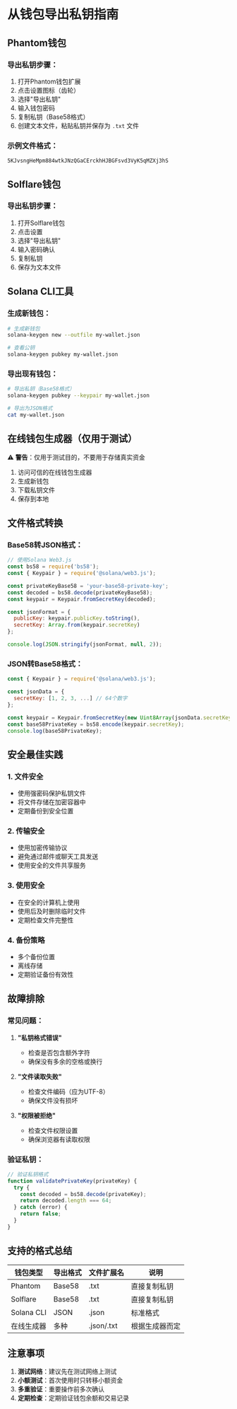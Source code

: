 # 从钱包导出私钥指南

## Phantom钱包

### 导出私钥步骤：
1. 打开Phantom钱包扩展
2. 点击设置图标（齿轮）
3. 选择"导出私钥"
4. 输入钱包密码
5. 复制私钥（Base58格式）
6. 创建文本文件，粘贴私钥并保存为 `.txt` 文件

### 示例文件格式：
```
5KJvsngHeMpm884wtkJNzQGaCErckhHJBGFsvd3VyK5qMZXj3hS
```

## Solflare钱包

### 导出私钥步骤：
1. 打开Solflare钱包
2. 点击设置
3. 选择"导出私钥"
4. 输入密码确认
5. 复制私钥
6. 保存为文本文件

## Solana CLI工具

### 生成新钱包：
```bash
# 生成新钱包
solana-keygen new --outfile my-wallet.json

# 查看公钥
solana-keygen pubkey my-wallet.json
```

### 导出现有钱包：
```bash
# 导出私钥（Base58格式）
solana-keygen pubkey --keypair my-wallet.json

# 导出为JSON格式
cat my-wallet.json
```

## 在线钱包生成器（仅用于测试）

⚠️ **警告**：仅用于测试目的，不要用于存储真实资金

1. 访问可信的在线钱包生成器
2. 生成新钱包
3. 下载私钥文件
4. 保存到本地

## 文件格式转换

### Base58转JSON格式：
```javascript
// 使用Solana Web3.js
const bs58 = require('bs58');
const { Keypair } = require('@solana/web3.js');

const privateKeyBase58 = 'your-base58-private-key';
const decoded = bs58.decode(privateKeyBase58);
const keypair = Keypair.fromSecretKey(decoded);

const jsonFormat = {
  publicKey: keypair.publicKey.toString(),
  secretKey: Array.from(keypair.secretKey)
};

console.log(JSON.stringify(jsonFormat, null, 2));
```

### JSON转Base58格式：
```javascript
const { Keypair } = require('@solana/web3.js');

const jsonData = {
  secretKey: [1, 2, 3, ...] // 64个数字
};

const keypair = Keypair.fromSecretKey(new Uint8Array(jsonData.secretKey));
const base58PrivateKey = bs58.encode(keypair.secretKey);
console.log(base58PrivateKey);
```

## 安全最佳实践

### 1. 文件安全
- 使用强密码保护私钥文件
- 将文件存储在加密容器中
- 定期备份到安全位置

### 2. 传输安全
- 使用加密传输协议
- 避免通过邮件或聊天工具发送
- 使用安全的文件共享服务

### 3. 使用安全
- 在安全的计算机上使用
- 使用后及时删除临时文件
- 定期检查文件完整性

### 4. 备份策略
- 多个备份位置
- 离线存储
- 定期验证备份有效性

## 故障排除

### 常见问题：

1. **"私钥格式错误"**
   - 检查是否包含额外字符
   - 确保没有多余的空格或换行

2. **"文件读取失败"**
   - 检查文件编码（应为UTF-8）
   - 确保文件没有损坏

3. **"权限被拒绝"**
   - 检查文件权限设置
   - 确保浏览器有读取权限

### 验证私钥：

```javascript
// 验证私钥格式
function validatePrivateKey(privateKey) {
  try {
    const decoded = bs58.decode(privateKey);
    return decoded.length === 64;
  } catch (error) {
    return false;
  }
}
```

## 支持的格式总结

| 钱包类型 | 导出格式 | 文件扩展名 | 说明 |
|----------|----------|------------|------|
| Phantom | Base58 | .txt | 直接复制私钥 |
| Solflare | Base58 | .txt | 直接复制私钥 |
| Solana CLI | JSON | .json | 标准格式 |
| 在线生成器 | 多种 | .json/.txt | 根据生成器而定 |

## 注意事项

1. **测试网络**：建议先在测试网络上测试
2. **小额测试**：首次使用时只转移小额资金
3. **多重验证**：重要操作前多次确认
4. **定期检查**：定期验证钱包余额和交易记录
